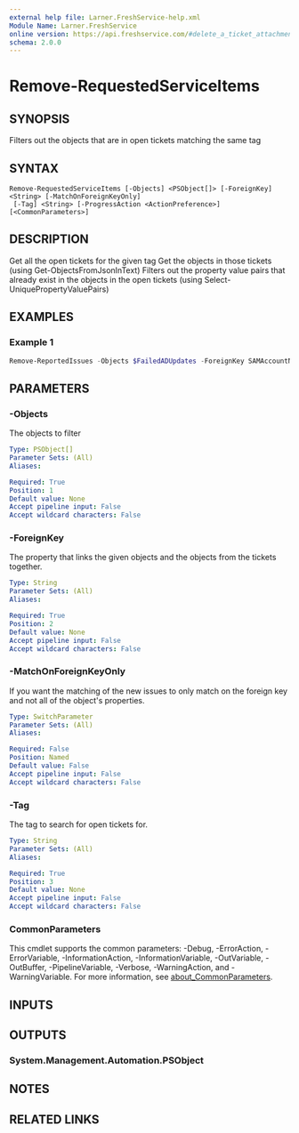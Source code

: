 ```yaml
---
external help file: Larner.FreshService-help.xml
Module Name: Larner.FreshService
online version: https://api.freshservice.com/#delete_a_ticket_attachment
schema: 2.0.0
---
```


# Remove-RequestedServiceItems

## SYNOPSIS

Filters out the objects that are in open tickets matching the same tag

## SYNTAX

```text
Remove-RequestedServiceItems [-Objects] <PSObject[]> [-ForeignKey] <String> [-MatchOnForeignKeyOnly]
 [-Tag] <String> [-ProgressAction <ActionPreference>] [<CommonParameters>]
```

## DESCRIPTION

Get all the open tickets for the given tag
Get the objects in those tickets (using Get-ObjectsFromJsonInText)
Filters out the property value pairs that already exist in the objects in the open tickets (using Select-UniquePropertyValuePairs)

## EXAMPLES

### Example 1

```PowerShell
Remove-ReportedIssues -Objects $FailedADUpdates -ForeignKey SAMAccountName -Tag 'Failed AD Update'
```

## PARAMETERS

### -Objects

The objects to filter

```yaml
Type: PSObject[]
Parameter Sets: (All)
Aliases:

Required: True
Position: 1
Default value: None
Accept pipeline input: False
Accept wildcard characters: False
```

### -ForeignKey

The property that links the given objects and the objects from the tickets together.

```yaml
Type: String
Parameter Sets: (All)
Aliases:

Required: True
Position: 2
Default value: None
Accept pipeline input: False
Accept wildcard characters: False
```

### -MatchOnForeignKeyOnly

If you want the matching of the new issues to only match on the foreign key and not all of the object's properties.

```yaml
Type: SwitchParameter
Parameter Sets: (All)
Aliases:

Required: False
Position: Named
Default value: False
Accept pipeline input: False
Accept wildcard characters: False
```

### -Tag

The tag to search for open tickets for.

```yaml
Type: String
Parameter Sets: (All)
Aliases:

Required: True
Position: 3
Default value: None
Accept pipeline input: False
Accept wildcard characters: False
```

### CommonParameters

This cmdlet supports the common parameters: -Debug, -ErrorAction, -ErrorVariable, -InformationAction, -InformationVariable, -OutVariable, -OutBuffer, -PipelineVariable, -Verbose, -WarningAction, and -WarningVariable. For more information, see [about_CommonParameters](http://go.microsoft.com/fwlink/?LinkID=113216).

## INPUTS

## OUTPUTS

### System.Management.Automation.PSObject

## NOTES

## RELATED LINKS
